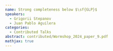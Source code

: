 ```yaml
---
name: Strong completeness below $\sf{GLP}$
speakers:
  - Grigorii Stepanov
  - Juan Pablo Aguilera
categories:
  - Contributed Talks
abstract: contributed/Wormshop_2024_paper_9.pdf
mathjax: true
---
```

